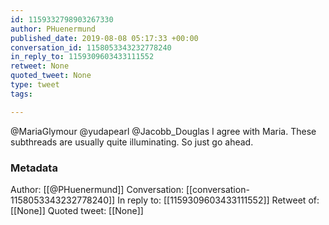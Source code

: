 ```yaml
---
id: 1159332798903267330
author: PHuenermund
published_date: 2019-08-08 05:17:33 +00:00
conversation_id: 1158053343232778240
in_reply_to: 1159309603433111552
retweet: None
quoted_tweet: None
type: tweet
tags:

---
```


@MariaGlymour @yudapearl @Jacobb_Douglas I agree with Maria. These subthreads are usually quite illuminating. So just go ahead.

### Metadata

Author: [[@PHuenermund]]
Conversation: [[conversation-1158053343232778240]]
In reply to: [[1159309603433111552]]
Retweet of: [[None]]
Quoted tweet: [[None]]
